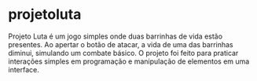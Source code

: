 # projetoluta
Projeto Luta é um jogo simples onde duas barrinhas de vida estão presentes. Ao apertar o botão de atacar, a vida de uma das barrinhas diminui, simulando um combate básico. O projeto foi feito para praticar interações simples em programação e manipulação de elementos em uma interface.

